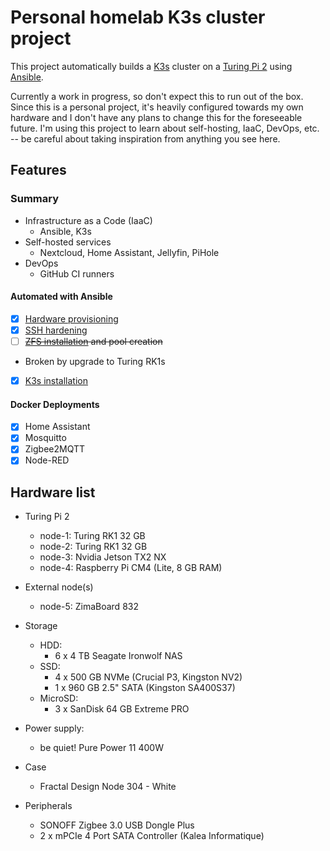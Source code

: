 # Personal homelab K3s cluster project

This project automatically builds a
[K3s](https://k3s.io/) cluster on a
[Turing Pi 2](https://turingpi.com/product/turing-pi-2/) using
[Ansible](https://www.ansible.com/).

Currently a work in progress, so don't expect this to run out of the box.
Since this is a personal project, it's heavily configured towards my own
hardware and I don't have any plans to change this for the foreseeable future.
I'm using this project to learn about self-hosting, IaaC, DevOps, etc. --
be careful about taking inspiration from anything you see here.

## Features

### Summary

- Infrastructure as a Code (IaaC)
  - Ansible, K3s
- Self-hosted services
  - Nextcloud, Home Assistant, Jellyfin, PiHole
- DevOps
  - GitHub CI runners

#### Automated with Ansible

- [x] [Hardware provisioning](https://github.com/notthebee/infra)
- [x] [SSH hardening](https://github.com/geerlingguy/ansible-role-security)
- [ ] ~~[ZFS installation](https://github.com/mrlesmithjr/ansible-zfs) and pool creation~~
- Broken by upgrade to Turing RK1s
- [x] [K3s installation](https://github.com/PyratLabs/ansible-role-k3s)

#### Docker Deployments

- [x] Home Assistant
- [x] Mosquitto
- [x] Zigbee2MQTT
- [x] Node-RED

## Hardware list

- Turing Pi 2
  - node-1: Turing RK1 32 GB
  - node-2: Turing RK1 32 GB
  - node-3: Nvidia Jetson TX2 NX
  - node-4: Raspberry Pi CM4 (Lite, 8 GB RAM)
- External node(s)
  - node-5: ZimaBoard 832

- Storage
  - HDD:
    - 6 x 4 TB Seagate Ironwolf NAS
  - SSD:
    - 4 x 500 GB NVMe (Crucial P3, Kingston NV2)
    - 1 x 960 GB 2.5" SATA (Kingston SA400S37)
  - MicroSD:
    - 3 x SanDisk 64 GB Extreme PRO
- Power supply:
  - be quiet! Pure Power 11 400W
- Case
  - Fractal Design Node 304 - White
- Peripherals
  - SONOFF Zigbee 3.0 USB Dongle Plus
  - 2 x mPCIe 4 Port SATA Controller (Kalea Informatique)
